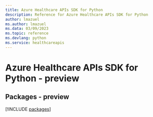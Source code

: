 ```yaml
---
title: Azure Healthcare APIs SDK for Python
description: Reference for Azure Healthcare APIs SDK for Python
author: lmazuel
ms.author: lmazuel
ms.data: 03/09/2023
ms.topic: reference
ms.devlang: python
ms.service: healthcareapis
---
```

# Azure Healthcare APIs SDK for Python - preview
## Packages - preview
[!INCLUDE [packages](healthcare-apis-index.md)]
